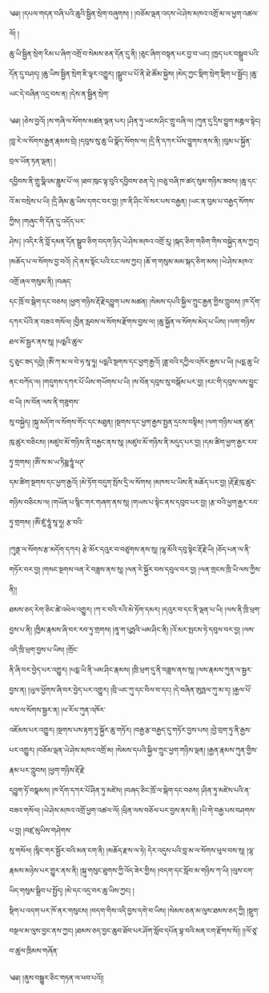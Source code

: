 ﻿  
༄༅། །དཔལ་གདན་བཞི་པའི་ཆུའི་སྦྱིན་སྲེག་བཞུགས། ། །བཅོམ་ལྡན་འདས་ཡེ་ཤེས་མཁའ་འགྲོ་མ་ལ་ཕྱག་འཚལ་ལོ། །  
ཆུ་ཡི་སྦྱིན་སྲེག་རིམ་པ་ཞིག་འགྲོ་བ་སེམས་ཅན་དོན་དུ་ནི། །ཅུང་ཞིག་བསྟན་པར་བྱ་བ་ཡང། །ཁྱད་པར་བསྒྲུབ་པའི་དོན་དུ་བཤད། །ཆུ་ཡིས་སྦྱིན་སྲེག་ཇི་ལྟར་འགྱུར། །སྒྲུབ་པ་པོ་ནི་ཐེ་ཚོམ་སྐྱེས། །མེད་ཀྱང་སྡིག་སྲེག་སྡིག་པ་སྦྱོང། །ཆུ་ཡང་དེ་བཞིན་འདྲ་བས་ན། །དེས་ན་སྦྱིན་སྲེག་  
  
༄༅། །ཅེས་བྱའོ། །ས་གཞི་ལ་སོགས་མཚན་ལྡན་པར། །ཤིན་ཏུ་ཡངས་ཤིང་གྲུ་བཞི་ལ། །ཀུན་དུ་དྲིས་བྱུག་མཎྜལ་སྟེང། །བླ་རེ་ལ་སོགས་རྒྱན་རྣམས་བྲེ། །དབུས་སུ་ཆུ་ཡི་སྣོད་སོགས་ལ། །དྲི་ནི་དཀར་པོས་བྱུགས་ནས་ནི། །བུམ་པ་སྐྱོན་བྲལ་ཡོན་ཏན་ལྡན། །  
དབྱིབས་ནི་གྲུ་བྮིའམ་ཟླུམ་པོ་ལ། །ཐབ་ཁུང་ལྟ་བུའི་དབྱིབས་ཅན་དེ། །བཅུ་བཞི་ཁ་ཚད་སུམ་གཉིས་ཟབས། །ཆུ་དང་འོ་མ་བསྲེས་པ་ཡི། །དྲི་ཞིམ་ཆུ་ཡིས་དགང་བར་བྱ། །ཁ་ནི་ཤིང་ལོ་སར་པས་བརྒྱན། །ཡང་ན་བུམ་པ་བརྒྱད་སོགས་ཀྱིས། །གཞུང་གི་དོན་དུ་འདོད་པར་  
ཤེས༑ །འདིར་ནི་བློ་དམན་དོན་སྒྲུབ་ཅིག་བདག་ཉིད་ཡེ་ཤེས་མཁའ་འགྲོ་རུ། །སྐད་ཅིག་གཅིག་གིས་བསྐྱེད་ནས་ཀྱང། །མཆོད་པ་ལ་སོགས་བྱ་བའོ། །དེ་ནས་སྟོང་པའི་ངང་ལས་ཀྱང། །ཆོ་ག་གསུམ་མམ་སྐད་ཅིག་མས། །ཡེ་ཤེས་མཁའ་འགྲོ་ཞལ་གསུམ་ནི། །བཞད་  
དང་ཁྲོ་བ་སྒེག་དང་བཅས། །ཕྱག་གཉིས་རྡོ་རྗེ་དབྱུག་པས་མཚན། །སེམས་དཔའི་སྐྱིལ་ཀྲུང་རྒྱན་གྱིས་ཀླུབས། །ཁ་དོག་དཀར་པོའི་ན་བཟའ་གསོལ། །བྱིན་རླབས་ལ་སོགས་རྫོགས་བྱས་ལ། །ཆུ་སྐྱོན་ལ་སོགས་མེད་པ་ཡིས། །ལག་གཉིས་ཐལ་མོ་སྦྱར་ནས་སུ། །པདྨའི་ཚུལ་  
དུ་ཅུང་ཟད་དབྱེ། །ཨོཾ་ཀ་མ་ལ་བེ་ཧ་སཱ་ཧཱ། པདྨའི་སྔགས་དང་ཕྱག་རྒྱའོ། །ཟླ་བའི་དཀྱིལ་འཁོར་རྒྱས་པ་ཡི། །པདྨ་ཆུ་ཡི་ནང་བཀོད་ལ། །གདུགས་དཀར་པོ་ཡིས་གཡོགས་པ་ཡི། །ས་བོན་དབུས་སུ་བསྒོམ་པར་བྱ། །རང་གི་དབུས་ལས་བྱུང་བ་ཡི། །ས་བོན་ལས་ནི་གཟུགས་  
སུ་བསྐྱེད། །སྐུ་མདོག་ལ་སོགས་གོང་དང་མཐུན། །སྔགས་དང་ཕྱག་རྒྱས་སྤྱན་དྲངས་བསྟིམ། །ལག་གཉིས་ཕན་ཚུན་ཁུ་ཚུར་བཅིངས། །མཛུབ་མོ་གཉིས་ནི་བརྐྱང་ནས་སུ། །མཛུབ་མོ་གཉིས་ནི་མདུད་པར་བྱ། །དམ་ཚིག་ཕྱག་རྒྱར་རབ་ཏུ་གྲགས། །ཨོཾ་ས་མ་ཡ་ཏིཥྛ་ཧཱུཾ་ཕཊ་  
དམ་ཚིག་སྔགས་དང་ཕྱག་རྒྱའོ། །མེ་ཏོག་བདུག་སྤོས་དྲི་ལ་སོགས། །མཁས་པ་ཡིས་ནི་མཆོད་པར་བྱ། །རྡོ་རྗེ་ཁུ་ཚུར་གཉིས་བཅིངས་ལ། །གཡོན་པ་སྙིང་གར་གཞག་ནས་སུ། །གཡས་པ་སྟེང་ནས་དབུབ་པར་བྱ། །རྩ་བའི་ཕྱག་རྒྱར་རབ་ཏུ་གྲགས། །ཨོཾ་ཛུཾ་ཧཱུཾ་སཱ་ཧཱ། རྩ་བའི་  
  
།ཀུནྡ་ལ་སོགས་རྩ་མདོག་དཀར། རྩེ་མོར་དའུར་བ་བཙུགས་ནས་སུ། །ལྷ་མོའི་དབུ་སྟེང་རྡོ་རྗེ་ཡི། །ཅོད་པན་ལ་ནི་གཏོར་བར་བྱ། །གསང་སྔགས་ལན་རེ་བཟླས་ནས་སུ། །ལན་རེ་སྐྱོར་བས་དབུལ་བར་བྱ། །ལན་གྲངས་ཁྲི་ཡི་ལས་ཀྱིས་ནི།།  
ཐམས་ཅད་རེག་ཅིང་ཚེ་འཕེལ་འགྱུར། །ཀ་ར་བའི་རའི་མེ་ཏོག་དམར། །དའུར་བ་དང་ནི་ལྡན་པ་ཡི། །ལས་ནི་ཁྲི་ཕྲག་བྱས་པ་ནི། །ཁྱིམ་རྣམས་ཞི་བར་རབ་ཏུ་གྲགས། །ནཱ་ག་པུཧྤའི་ཡམ་ཤིང་ནི། །འོ་མར་སྤངས་ཏེ་དབུལ་བར་བྱ། །ལས་འདི་ཁྲི་ཕྲག་བྱས་པ་ཡིས། །གྲོང་  
ནི་ཞི་བར་བྱེད་པར་འགྱུར། །པདྨ་ཡི་ནི་ཡམ་ཤིང་རྣམས། །ཁྲི་ཕྲག་དུ་ནི་བཟླས་ནས་སུ། །ལས་རྣམས་ཀུན་ལ་སྦྱར་བྱས་ན། །ཡུལ་ཕྱོགས་ཞི་བར་བྱེད་པར་འགྱུར། །བྲི་ཡང་ཀུ་དང་བིལ་བ་དང། །དེ་བཞིན་ཨུཏྤལ་ཀུ་མ་ད། །རྒྱལ་པོ་ལས་ལ་སོགས་སྦྱར་ན། །ཕ་རོལ་ཀུན་འཁོར་  
འཇོམས་པར་འགྱུར། །སྔགས་པས་རྟག་ཏུ་སྐྱོར་ཆུ་གཏོར། །བརྒྱ་རྩ་བརྒྱད་དུ་གཏོར་བྱས་པས། །བྱེ་བྲག་ཏུ་ནི་རྒྱས་པར་འགྱུར། །བཅོམ་ལྡན་ཡེ་ཤེས་མཁའ་འགྲོ་མ། །སེམས་དཔའི་སྐྱིལ་ཀྲུང་ཕྱག་གཉིས་ལྡན། །རྒྱན་རྣམས་ཀུན་གྱིས་རྣམ་པར་ཀླུབས། །ཕྱག་གཉིས་རྡོ་རྗེ་  
དབྱུག་ཏོ་བསྣམས། །ཁ་དོག་དཀར་པོ་ཤིན་ཏུ་མཛེས། །བཞད་ཅིང་ཁྲོ་ལ་སྒེག་དང་བཅས། །ཤིན་ཏུ་མཛེས་པའི་ན་བཟའ་གསོལ། །ཡེ་ཤེས་མཁའ་འགྲོ་ཕྱག་འཚལ་ལོ། །ཕྲིན་ལས་བཅོལ་པར་བྱས་ནས་ནི། །ཡི་གེ་བརྒྱ་པས་བཤགས་པ་བྱ། །བཛྲ་མུཡིས་གཤེགས་  
སུ་གསོལ། །སྙིང་གར་སྦྱོར་བའི་མན་ངག་ནི། །མཆོད་རྫས་ལ་ཏེ། དེར་འདུས་པའི་བླ་མ་ལ་སོགས་ཕུལ་བས་སུ། །ལྷ་རྣམས་མཉེས་པར་གྱུར་ནས་ནི། །སྐུ་གསུང་ཐུགས་ཀྱི་འོད་ཟེར་གྱིས། །བདག་དང་སློབ་མ་གཉིས་ཀ་ཡི། །ལུས་ངག་ཡིད་གསུམ་སྒྲིབ་པ་སྤྱོད། །མེ་དང་འདྲ་བར་ཆུ་ཡིས་ཀྱང། །  
སྡིག་པ་འདག་པར་ཁོ་ནར་གསུངས། །བདག་གིས་འདི་བྱས་དགེ་བ་ཡིས། །སེམས་ཅན་མ་ལུས་ཐམས་ཅད་ཀྱི། །སྡུག་བསྔལ་མ་ལུས་བྱང་ནས་ཀྱང། །ཐམས་ཅད་བྱང་ཆུབ་ཐོབ་པར་ཤོག་སློབ་དཔོན་བྷ་བའི་མན་ངག་རྫོགས་སོ།། །།ལོ་ཙཱ་བ་ཚུལ་ཁྲིམས་གཞོན་  
  
༄༅། །ནུས་བསྒྱུར་ཅིང་གཏན་ལ་ཕབ་པའོ།།  
  
  
